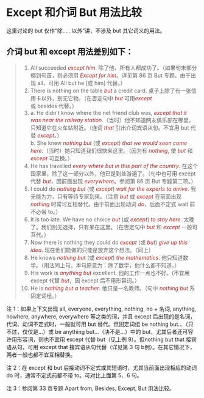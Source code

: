 # Except 和介词 But 用法比较
这里讨论的 but 仅作“除……以外”讲，不涉及 but 其它词义的用法。

## 介词 but 和 except 用法差别如下：
>1. All succeeded *except him*. 除了他，所有人都成功了。（如果句末部分挪到句首，则必须用 *Except for him*。详见第 86 页 But 专题。由于出现 all，可用 All but he [或 him] 代替。）
>2. There is nothing on the table *but* a credit card. 桌子上除了有一张信用卡以外，别无它物。（在否定句中 *but* 可用*except* 或 besides 代替。）
>3. a. He didn't know where the net friend club was, *except that it was near the railway station*.（当时）他不知道网友俱乐部在哪里，只知道它在火车站附近。（连词 *that* 引出介词宾语从句。不宜用 but 代替 *except*。）<br />b. She knew *nothing but* (或 *except*) *that we would soon come here*.（当时）她只知道我们很快来这里。（因为有 *nothing*, 使 *but* 和 *except* 可互换。）
>4. He has travelled *every where but in this part of the country*. 在这个国家里，除了这一部分以外，他已是到处游遍了。（句中也可用 except 代替 *but*，因前面出现 *everywhere*。参阅第 86 页 But 专题第二项。）
>5. I could do *nothing but* (或 *except*) *wait for the experts to arrive*. 我无能为力，只有等待专家到来。（注意 *but* 或 *except* 在前面出现 *nothing* 时常可互相替代。由于前面出现动词 *do*，后面不定式 wait 前不必带 to。）
>6. It is too late. We have no choice *but* (或 *except*) *to stay here*. 太晚了。我们别无选择，只有呆在这里。（在否定句中 *but* 和 *except* 一般可互代。）
>7. Now there is nothing they could do *except* (或 *but*) *give up this idea*. 现在他们能做的只能是放弃这个想法。（同上）
>8. He knows *nothing but* (或 *except*) *the mathematics*. 他只知道数学。（用法同上句。本句原意为：除了数学，他什么都不知道。）
>9. His work is *anything but* excellent. 他的工作一点也不好。(不宜用 except 代替 *but*，因 except 后不用形容词。）
>10. He is *nothing but a teacher*. 他只是一名教师。（句中 *nothing but* 系固定词组。）

注 1：如果上下文出现 all, everyone, everything, nothing, no + 名词, anything, nowhere, anywhere, everywhere 等之类的词，并且 except 后出现的是名词，代词、动词不定式时，一般就可用 but 替代。但固定词组 be nothing but…（只不过，仅仅是…）或 be anything but…（决不是…）中的 but，尤其后者还可容许用形容词，则也不宜用 except 代替 but（见上例 9）。但nothing but that 接宾语从句，可用 except that 接宾语从句代替（详见第 3 句 b例）。在其它情况下，两者一般也都不宜互相替换。

注 2：在 except 和 but 后接动词不定式或其短语时，尤其当前面出现相应的动词 do 时，通常不定式前都不带 to。可对比上面第 5、6 句。

注 3：参阅第 33 页专题 Apart from, Besides, Except, But 用法比较。

<style>em {color: brown;}</style>